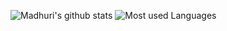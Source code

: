 
<!--
**madhuri-bh/madhuri-bh** is a ✨ _special_ ✨ repository because its `README.md` (this file) appears on your GitHub profile.

Here are some ideas to get you started:

- 🔭 I’m currently working on ...
- 🌱 I’m currently learning ...
- 👯 I’m looking to collaborate on ...
- 🤔 I’m looking for help with ...
- 💬 Ask me about ...
- 📫 How to reach me: ...
- 😄 Pronouns: ...
- ⚡ Fun fact: ...
-->
![Madhuri's github stats](https://github-readme-stats.vercel.app/api?username=madhuri-bh&count_private=true)
![Most used Languages](https://github-readme-stats.vercel.app/api/top-langs/?username=madhuri-bh)
